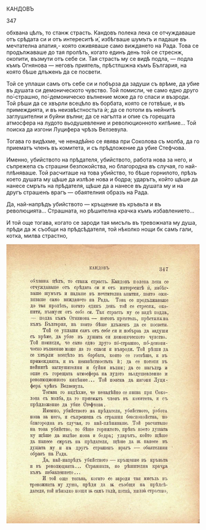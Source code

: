 ﻿КАНДОВЪ

347

обхвана цѣлъ, то станж страсть. Кандовъ полека лека се отчуждаваше отъ срѣдата си и отъ интереситѣ и́, избѣгваше шумътъ и падаше въ мечтателна апатия,- която оживяваше само виждането на Рада. Това се продължаваше до тая пролѣть, когато единъ день той се стреснж, окопити, възмути отъ себе си. Тая страсть му се видѣ подла, — подла къмъ Огнянова — неговъ приятель, прѣстлшжна къмъ България, на която бѣше длъженъ да се посвети.

Той се уплаши самъ отъ себе си и побърза да задуши съ врѣме, да убие въ душата си демоническото чувство. Той помисли, че само едно друго по́-страшно, по́-демоническо вълнение може да го спаси и възроди. Той рѣши да се хвърли всецѣло въ борбата, която се готвѣше, и въ примеждията, и въ неизвѣстностьта ѝ; да се потопи въ нейнитѣ заглушителни и буйни вълни; да се нагълта и опие съ горещата атмосфера на лудото вьодушевление и революционното кипѣние... Той поиска да изгони Луцифера чрѣзъ Велзевула.

Тогава го видѣхме, че ненадѣйно се явява при Соколова съ молба, да го приематъ членъ въ комитета, и съ прѣдложение да убие Стефчова.

Именно, убийството на прѣдателя, убийството, работа нова за него, и съпрежепа съ страшни безпокойства, но благородна въ случая, го най-плѣняваше. Той расчиташе на това убийство, то бѣше горнилото, прѣзъ което душата му щѣше да излѣзе нова и бодра; ударътъ, който щѣше да нанесе смръть на прѣдателя, щѣше да а нанесе въ душата му и на другъ страшенъ врагъ — обаятелния образъ на Рада.

Да, най-напрѣдъ убийството — кръщение въ кръвьта и въ революцията... Страшната, но рѣшителна крачка къмъ избавлението...

И той още тогава, когато се зароди тая мисъль въ тревожната му душа, прѣди да ж съобщи на прѣдсѣдателя, той нѣколко нощи бк самъ гали, котка, милва страстно,

![original](../images/388.jpg)

